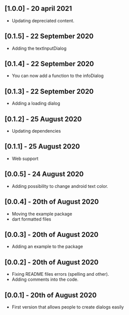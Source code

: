 ## [1.0.0] - 20 april 2021

* Updating depreciated content.

## [0.1.5] - 22 September 2020

* Adding the textInputDialog

## [0.1.4] - 22 September 2020

* You can now add a function to the infoDialog

## [0.1.3] - 22 September 2020

* Adding a loading dialog

## [0.1.2] - 25 August 2020

* Updating dependencies


## [0.1.1] - 25 August 2020

* Web support


## [0.0.5] - 24 August 2020

* Adding possibility to change android text color.


## [0.0.4] - 20th of August 2020

* Moving the example package
* dart formatted files


## [0.0.3] - 20th of August 2020

* Adding an example to the package


## [0.0.2] - 20th of August 2020

* Fixing README files errors (spelling and other).
* Adding comments into the code.


## [0.0.1] - 20th of August 2020

* First version that allows people to create dialogs easily
